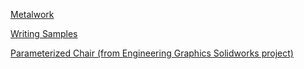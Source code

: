 [Metalwork](/metal.md)

[Writing Samples](/writing.md)

[Parameterized Chair (from Engineering Graphics Solidworks project)](/projects/chair_summary.pdf)
